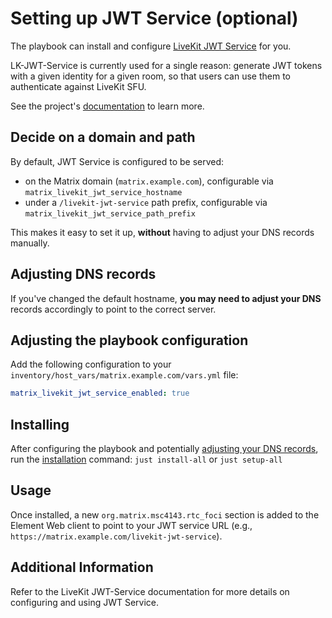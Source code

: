 <!--
SPDX-FileCopyrightText: 2024 wjbeckett
SPDX-FileCopyrightText: 2024 Slavi Pantaleev

SPDX-License-Identifier: AGPL-3.0-or-later
-->

# Setting up JWT Service (optional)

The playbook can install and configure [LiveKit JWT Service](https://github.com/element-hq/lk-jwt-service) for you.

LK-JWT-Service is currently used for a single reason: generate JWT tokens with a given identity for a given room, so that users can use them to authenticate against LiveKit SFU.

See the project's [documentation](https://github.com/element-hq/lk-jwt-service/) to learn more.

## Decide on a domain and path

By default, JWT Service is configured to be served:

- on the Matrix domain (`matrix.example.com`), configurable via `matrix_livekit_jwt_service_hostname`
- under a `/livekit-jwt-service` path prefix, configurable via `matrix_livekit_jwt_service_path_prefix`

This makes it easy to set it up, **without** having to adjust your DNS records manually.

## Adjusting DNS records

If you've changed the default hostname, **you may need to adjust your DNS** records accordingly to point to the correct server.

## Adjusting the playbook configuration

Add the following configuration to your `inventory/host_vars/matrix.example.com/vars.yml` file:

```yaml
matrix_livekit_jwt_service_enabled: true
```

## Installing

After configuring the playbook and potentially [adjusting your DNS records](#adjusting-dns-records), run the [installation](installing.md) command: `just install-all` or `just setup-all`

## Usage

Once installed, a new `org.matrix.msc4143.rtc_foci` section is added to the Element Web client to point to your JWT service URL (e.g., `https://matrix.example.com/livekit-jwt-service`).

## Additional Information

Refer to the LiveKit JWT-Service documentation for more details on configuring and using JWT Service.
